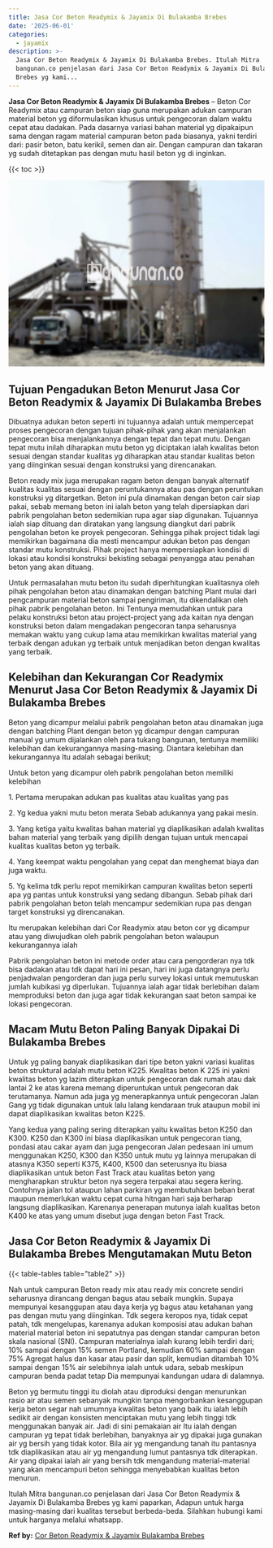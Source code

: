 ```yaml
---
title: Jasa Cor Beton Readymix & Jayamix Di Bulakamba Brebes
date: '2025-06-01'
categories:
  - jayamix
description: >-
  Jasa Cor Beton Readymix & Jayamix Di Bulakamba Brebes. Itulah Mitra
  bangunan.co penjelasan dari Jasa Cor Beton Readymix & Jayamix Di Bulakamba
  Brebes yg kami...
---
```


**Jasa Cor Beton Readymix & Jayamix Di Bulakamba Brebes** – Beton Cor Readymix atau campuran beton siap guna merupakan adukan campuran material beton yg diformulasikan khusus untuk pengecoran dalam waktu cepat atau dadakan. Pada dasarnya variasi bahan material yg dipakaipun sama dengan ragam material campuran beton pada biasanya, yakni terdiri dari: pasir beton, batu kerikil, semen dan air. Dengan campuran dan takaran yg sudah ditetapkan pas dengan mutu hasil beton yg di inginkan.

{{< toc >}}

![Jasa Cor Beton Readymix & Jayamix Di Bulakamba Brebes](/images/jasa-cor-readymix-24.png)

## Tujuan Pengadukan Beton Menurut Jasa Cor Beton Readymix & Jayamix Di Bulakamba Brebes

Dibuatnya adukan beton seperti ini tujuannya adalah untuk mempercepat proses pengecoran dengan tujuan pihak-pihak yang akan menjalankan pengecoran bisa menjalankannya dengan tepat dan tepat mutu. Dengan tepat mutu inilah diharapkan mutu beton yg diciptakan ialah kwalitas beton sesuai dengan standar kualitas yg diharapkan atau standar kualitas beton yang diinginkan sesuai dengan konstruksi yang direncanakan.

Beton ready mix juga merupakan ragam beton dengan banyak alternatif kualitas kualitas sesuai dengan peruntukannya atau pas dengan peruntukan konstruksi yg ditargetkan. Beton ini pula dinamakan dengan beton cair siap pakai, sebab memang beton ini ialah beton yang telah dipersiapkan dari pabrik pengolahan beton sedemikian rupa agar siap digunakan. Tujuannya ialah siap dituang dan diratakan yang langsung diangkut dari pabrik pengolahan beton ke proyek pengecoran. Sehingga pihak project tidak lagi memikirkan bagaimana dia mesti mencampur adukan beton pas dengan standar mutu konstruksi. Pihak project hanya mempersiapkan kondisi di lokasi atau kondisi konstruksi bekisting sebagai penyangga atau penahan beton yang akan dituang.

Untuk permasalahan mutu beton itu sudah diperhitungkan kualitasnya oleh pihak pengolahan beton atau dinamakan dengan batching Plant mulai dari pengcampuran material beton sampai pengiriman, itu dikendalikan oleh pihak pabrik pengolahan beton. Ini Tentunya memudahkan untuk para pelaku konstruksi beton atau project-project yang ada kaitan nya dengan konstruksi beton dalam mengadakan pengecoran tanpa seharusnya memakan waktu yang cukup lama atau memikirkan kwalitas material yang terbaik dengan adukan yg terbaik untuk menjadikan beton dengan kwalitas yang terbaik.

## Kelebihan dan Kekurangan Cor Readymix Menurut Jasa Cor Beton Readymix & Jayamix Di Bulakamba Brebes

Beton yang dicampur melalui pabrik pengolahan beton atau dinamakan juga dengan batching Plant dengan beton yg dicampur dengan campuran manual yg umum dijalankan oleh para tukang bangunan, tentunya memiliki kelebihan dan kekurangannya masing-masing. Diantara kelebihan dan kekurangannya Itu adalah sebagai berikut;

Untuk beton yang dicampur oleh pabrik pengolahan beton memiliki kelebihan

1\. Pertama merupakan adukan pas kualitas atau kualitas yang pas

2\. Yg kedua yakni mutu beton merata Sebab adukannya yang pakai mesin.

3\. Yang ketiga yaitu kwalitas bahan material yg diaplikasikan adalah kwalitas bahan material yang terbaik yang dipilih dengan tujuan untuk mencapai kualitas kualitas beton yg terbaik.

4\. Yang keempat waktu pengolahan yang cepat dan menghemat biaya dan juga waktu.

5\. Yg kelima tdk perlu repot memikirkan campuran kwalitas beton seperti apa yg pantas untuk konstruksi yang sedang dibangun. Sebab pihak dari pabrik pengolahan beton telah mencampur sedemikian rupa pas dengan target konstruksi yg direncanakan.

Itu merupakan kelebihan dari Cor Readymix atau beton cor yg dicampur atau yang diwujudkan oleh pabrik pengolahan beton walaupun kekurangannya ialah

Pabrik pengolahan beton ini metode order atau cara pengorderan nya tdk bisa dadakan atau tdk dapat hari ini pesan, hari ini juga datangnya perlu penjadwalan pengorderan dan juga perlu survey lokasi untuk memutuskan jumlah kubikasi yg diperlukan. Tujuannya ialah agar tidak berlebihan dalam memproduksi beton dan juga agar tidak kekurangan saat beton sampai ke lokasi pengecoran.

## Macam Mutu Beton Paling Banyak Dipakai Di Bulakamba Brebes

Untuk yg paling banyak diaplikasikan dari tipe beton yakni variasi kualitas beton struktural adalah mutu beton K225. Kwalitas beton K 225 ini yakni kwalitas beton yg lazim diterapkan untuk pengecoran dak rumah atau dak lantai 2 ke atas karena memang diperuntukan untuk pengecoran dak terutamanya. Namun ada juga yg menerapkannya untuk pengecoran Jalan Gang yg tidak digunakan untuk lalu lalang kendaraan truk ataupun mobil ini dapat diaplikasikan kwalitas beton K225.

Yang kedua yang paling sering diterapkan yaitu kwalitas beton K250 dan K300. K250 dan K300 ini biasa diaplikasikan untuk pengecoran tiang, pondasi atau cakar ayam dan juga pengecoran Jalan pedesaan ini umum menggunakan K250, K300 dan K350 untuk mutu yg lainnya merupakan di atasnya K350 seperti K375, K400, K500 dan seterusnya itu biasa diaplikasikan untuk beton Fast Track atau kualitas beton yang mengharapkan struktur beton nya segera terpakai atau segera kering. Contohnya jalan tol ataupun lahan parkiran yg membutuhkan beban berat maupun memerlukan waktu cepat cuma hitngan hari saja berharap langsung diaplikasikan. Karenanya penerapan mutunya ialah kualitas beton K400 ke atas yang umum disebut juga dengan beton Fast Track.

## Jasa Cor Beton Readymix & Jayamix Di Bulakamba Brebes Mengutamakan Mutu Beton

{{< table-tables table="table2" >}}

Nah untuk campuran Beton ready mix atau ready mix concrete sendiri seharusnya dirancang dengan bagus atau sebaik mungkin. Supaya mempunyai kesanggupan atau daya kerja yg bagus atau ketahanan yang pas dengan mutu yang diinginkan. Tdk segera keropos nya, tidak cepat patah, tdk mengelupas, karenanya adukan komposisi atau adukan bahan material material beton ini sepatutnya pas dengan standar campuran beton skala nasional (SNI). Campuran materialnya ialah kurang lebih terdiri dari; 10% sampai dengan 15% semen Portland, kemudian 60% sampai dengan 75% Agregat halus dan kasar atau pasir dan split, kemudian ditambah 10% sampai dengan 15% air selebihnya ialah untuk udara, sebab meskipun campuran benda padat tetap Dia mempunyai kandungan udara di dalamnya.

Beton yg bermutu tinggi itu diolah atau diproduksi dengan menurunkan rasio air atau semen sebanyak mungkin tanpa mengorbankan kesanggupan kerja beton segar nah umumnya kwalitas beton yang baik itu ialah lebih sedikit air dengan konsisten menciptakan mutu yang lebih tinggi tdk menggunakan banyak air. Jadi di sini pemakaian air Itu ialah dengan campuran yg tepat tidak berlebihan, banyaknya air yg dipakai juga gunakan air yg bersih yang tidak kotor. Bila air yg mengandung tanah itu pantasnya tdk diaplikasikan atau air yg mengandung lumut pantasnya tdk diterapkan. Air yang dipakai ialah air yang bersih tdk mengandung material-material yang akan mencampuri beton sehingga menyebabkan kualitas beton menurun.

Itulah Mitra bangunan.co penjelasan dari Jasa Cor Beton Readymix & Jayamix Di Bulakamba Brebes yg kami paparkan, Adapun untuk harga masing-masing dari kualitas tersebut berbeda-beda. Silahkan hubungi kami untuk harganya melalui whatsapp.

**Ref by:** [Cor Beton Readymix & Jayamix Bulakamba Brebes](https://id.wikipedia.org/wiki/Cor)
